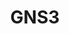 ---
title: "GNS3"
description: "Network software emulator."
slug: "gns3"
image: gns3Logo.png
style:
  background: "#6D45B5"
  color: "#fff"
---